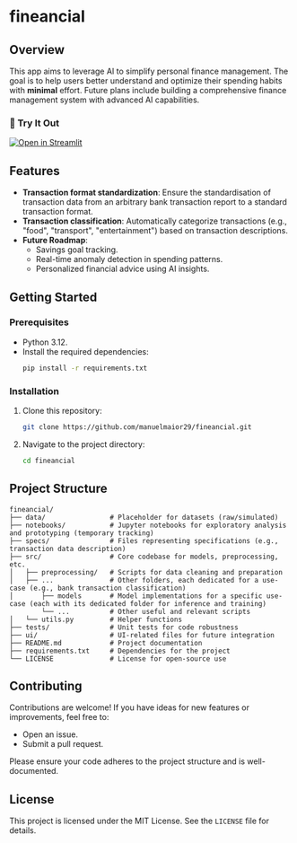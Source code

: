 # fineancial

## Overview
This app aims to leverage AI to simplify personal finance management. The goal is to help users better understand and optimize their spending habits with **minimal** effort. Future plans include building a comprehensive finance management system with advanced AI capabilities.

### 🚀 Try It Out
[![Open in Streamlit](https://img.shields.io/badge/Deployed%20on-Streamlit-red?logo=streamlit)](https://fineancial-k4hhnhcg9ibqslqzjgp7v4.streamlit.app/)

## Features
- **Transaction format standardization**: Ensure the standardisation of transaction data from an arbitrary bank transaction report to a standard transaction format.
- **Transaction classification**: Automatically categorize transactions (e.g., "food", "transport", "entertainment") based on transaction descriptions.
- **Future Roadmap**:
  - Savings goal tracking.
  - Real-time anomaly detection in spending patterns.
  - Personalized financial advice using AI insights.

## Getting Started
### Prerequisites
- Python 3.12.
- Install the required dependencies:
  ```bash
  pip install -r requirements.txt
  ```

### Installation
1. Clone this repository:
   ```bash
   git clone https://github.com/manuelmaior29/fineancial.git
   ```
2. Navigate to the project directory:
   ```bash
   cd fineancial
   ```

## Project Structure
```
fineancial/
├── data/                # Placeholder for datasets (raw/simulated)
├── notebooks/           # Jupyter notebooks for exploratory analysis and prototyping (temporary tracking)
├── specs/               # Files representing specifications (e.g., transaction data description)
├── src/                 # Core codebase for models, preprocessing, etc.
│   ├── preprocessing/   # Scripts for data cleaning and preparation
│   ├── ...              # Other folders, each dedicated for a use-case (e.g., bank transaction classification)
│       ├── models       # Model implementations for a specific use-case (each with its dedicated folder for inference and training)
        └── ...          # Other useful and relevant scripts 
│   └── utils.py         # Helper functions
├── tests/               # Unit tests for code robustness
├── ui/                  # UI-related files for future integration
├── README.md            # Project documentation
├── requirements.txt     # Dependencies for the project
└── LICENSE              # License for open-source use
```

## Contributing
Contributions are welcome! If you have ideas for new features or improvements, feel free to:
- Open an issue.
- Submit a pull request.

Please ensure your code adheres to the project structure and is well-documented.

## License
This project is licensed under the MIT License. See the `LICENSE` file for details.
